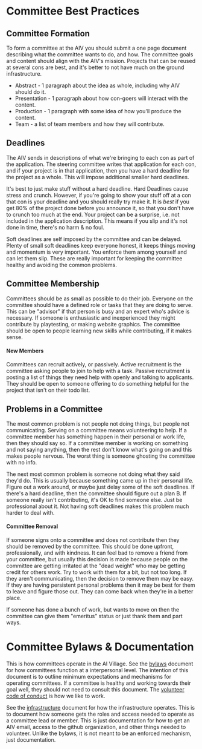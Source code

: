 # Committee Best Practices

## Committee Formation

To form a committee at the AIV you should submit a one page document describing what the committee wants to do, and how. The committee goals and content should align with the AIV's mission. Projects that can be reused at several cons are best, and it's better to not have much on the ground infrastructure.

- Abstract - 1 paragraph about the idea as whole, including why AIV should do it.
- Presentation - 1 paragraph about how con-goers will interact with the content.
- Production - 1 paragraph with some idea of how you'll produce the content.
- Team - a list of team members and how they will contribute.

## Deadlines

The AIV sends in descriptions of what we're bringing to each con as part of the application. The steering committee writes that application for each con, and if your project is in that application, then you have a hard deadline for the project as a whole. This will impose additional smaller hard deadlines. 

It's best to just make stuff without a hard deadline. Hard Deadlines cause stress and crunch. However, if you're going to show your stuff off at a con that con is your deadline and you should really try make it. It is *best* if you get 80% of the project done before you announce it, so that you don't have to crunch too much at the end. Your project can be a surprise, i.e. not included in the application description. This means if you slip and it's not done in time, there's no harm & no foul.  

Soft deadlines are self imposed by the committee and can be delayed. Plenty of small soft deadlines keep everyone honest, it keeps things moving and momentum is very important. You enforce them among yourself and can let them slip. These are really important for keeping the committee healthy and avoiding the common problems.

## Committee Membership

Committees should be as small as possible to do their job. Everyone on the committee should have a defined role or tasks that they are doing to serve. This can be "advisor" if that person is busy and an expert who's advice is necessary. If someone is enthusiastic and inexperienced they might contribute by playtesting, or making website graphics. The committee should be open to people learning new skills while contributing, if it makes sense. 

#### New Members

Committees can recruit actively, or passively. Active recruitment is the committee asking people to join to help with a task. Passive recruitment is posting a list of things they need help with openly and talking to applicants. They should be open to someone offering to do something helpful for the project that isn't on their todo list. 

## Problems in a Committee

The most common problem is not people not doing things, but people not communicating. Serving on a committee means volunteering to help. If a committee member has something happen in their personal or work life, then they should say so. If a committee member is working on something and not saying anything, then the rest don't know what's going on and this makes people nervous. The worst thing is someone ghosting the committee with no info.

The next most common problem is someone not doing what they said they'd do. This is usually because something came up in their personal life. Figure out a work around, or maybe just delay some of the soft deadlines. If there's a hard deadline, then the committee should figure out a plan B. If someone really isn't contributing, it's OK to find someone else. Just be professional about it. Not having soft deadlines makes this problem much harder to deal with.

#### Committee Removal 

If someone signs onto a committee and does not contribute then they should be removed by the committee. This should be done upfront, professionally, and with kindness. It can feel bad to remove a friend from your committee, but usually this decision is made because people on the committee are getting irritated at the "dead weight" who may be getting credit for others work. Try to work with them for a bit, but not too long. If they aren't communicating, then the decision to remove them may be easy. If they are having persistent personal problems then it may be best for them to leave and figure those out. They can come back when they're in a better place.

If someone has done a bunch of work, but wants to move on then the committee can give them "emeritus" status or just thank them and part ways.

# Committee Bylaws & Documentation

This is how committees operate in the AI Village. See the [bylaws](committee.md) document for how committees function at a interpersonal level. The intention of this document is to outline minimum expectations and mechanisms for operating committees. If a committee is healthy and working towards their goal well, they should not need to consult this document. The [volunteer code of conduct](volunteer-code-of-conduct.md) is how we like to work. 

See the [infrastructure](infrastructure.md) document for how the infrastructure operates. This is to document how someone gets the roles and access needed to operate as a committee lead or member. This is just documentation for how to get an AIV email, access to the github organization, and other things needed to volunteer. Unlike the bylaws, it is not meant to be an enforced mechanism, just documentation.